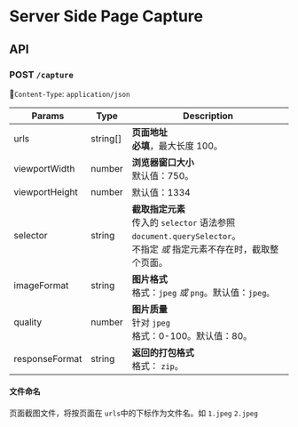 # Server Side Page Capture

## API

### POST `/capture`

🚨`Content-Type`: `application/json`

| Params         | Type     | Description                                                  |
| -------------- | -------- | ------------------------------------------------------------ |
| urls           | string[] | **页面地址**<br />**必填**，最大长度 100。                   |
| viewportWidth  | number   | **浏览器窗口大小**<br />默认值：750。                        |
| viewportHeight | number   | 默认值：1334                                                 |
| selector       | string   | **截取指定元素**<br />传入的 `selector` 语法参照 `document.querySelector`。<br />不指定 _或_ 指定元素不存在时，截取整个页面。 |
| imageFormat    | string   | **图片格式**<br />格式：`jpeg` _或_ `png`。默认值：`jpeg。`  |
| quality        | number   | **图片质量**<br />针对 `jpeg`<br />格式：0-100。默认值：80。 |
| responseFormat | string   | **返回的打包格式**<br />格式： `zip`。                       |

#### 文件命名

页面截图文件，将按页面在 `urls`中的下标作为文件名。如 `1.jpeg` `2.jpeg`

 



